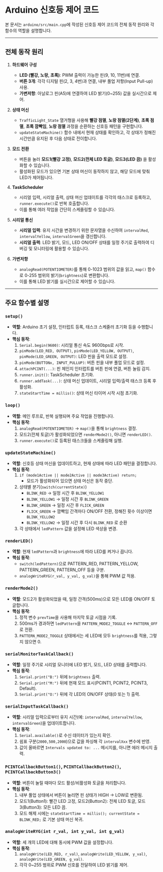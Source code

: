 # Arduino 신호등 제어 코드

본 문서는 `arduino/src/main.cpp`에 작성된 신호등 제어 코드의 전체 동작 원리와 각 함수의 역할을 설명합니다.

---

## 전체 동작 원리

1. **하드웨어 구성**  
   - **LED (빨강, 노랑, 초록)**: PWM 출력이 가능한 핀(9, 10, 11번)에 연결.  
   - **버튼 3개**: 각각 디지털 핀(2, 3, 4번)과 연결, 내부 풀업 저항(Input Pull-up) 사용.  
   - **가변저항**: 아날로그 핀(A5)에 연결하여 LED 밝기(0~255) 값을 실시간으로 제어.

2. **상태 머신**  
   - `TrafficLight_State` 열거형을 사용해 **빨강 점멸**, **노랑 점멸(2단계)**, **초록 점멸**, **초록 깜빡임**, **노랑 점멸** 과정을 순환하는 신호등 패턴을 구현합니다.  
   - `updateStateMachine()` 함수 내에서 현재 상태를 확인하고, 각 상태가 정해진 시간만큼 유지된 후 다음 상태로 전이합니다.  

3. **모드 전환**  
   - 버튼을 눌러 **모드1(빨강 고정)**, **모드2(전체 LED 토글)**, **모드3(LED 끔)** 을 활성화할 수 있습니다.  
   - 활성화된 모드가 있으면 기본 상태 머신이 동작하지 않고, 해당 모드에 맞춰 LED가 제어됩니다.

4. **TaskScheduler**  
   - 시리얼 입력, 시리얼 출력, 상태 머신 업데이트를 각각의 태스크로 등록하고, `runner.execute()`로 반복 호출합니다.  
   - 이를 통해 여러 작업을 간단히 스케줄링할 수 있습니다.

5. **시리얼 통신**  
   - **시리얼 입력**: 유지 시간을 변경하기 위한 문자열을 수신하여 `intervalRed`, `intervalYellow`, `intervalGreen`을 갱신합니다.  
   - **시리얼 출력**: LED 밝기, 모드, LED ON/OFF 상태를 일정 주기로 출력하여 디버깅 및 모니터링에 활용할 수 있습니다.

6. **가변저항**  
   - `analogRead(POTENTIOMETER)`를 통해 0-1023 범위의 값을 읽고, `map()` 함수로 0-255 범위의 밝기(`brightness`)로 변환합니다.  
   - 이를 통해 LED 밝기를 실시간으로 제어할 수 있습니다.

---

## 주요 함수별 설명

### `setup()`
- **역할**: Arduino 초기 설정, 인터럽트 등록, 태스크 스케줄러 초기화 등을 수행합니다.
- **핵심 동작**:
  1. `Serial.begin(9600)`: 시리얼 통신 속도 9600bps로 시작.
  2. `pinMode(LED_RED, OUTPUT)`, `pinMode(LED_YELLOW, OUTPUT)`, `pinMode(LED_GREEN, OUTPUT)`: LED 핀을 출력 모드로 설정.
  3. `pinMode(BUTTONx, INPUT_PULLUP)`: 버튼 핀을 내부 풀업 모드로 설정.
  4. `attachPCINT(...)`: 핀 체인지 인터럽트를 버튼 핀에 연결, 버튼 눌림 감지.
  5. `runner.init()`: TaskScheduler 초기화.
  6. `runner.addTask(...)`: 상태 머신 업데이트, 시리얼 입력/출력 태스크 등록 후 활성화.
  7. `stateStartTime = millis()`: 상태 머신 타이머 시작 시점 초기화.

### `loop()`
- **역할**: 메인 루프로, 반복 실행되며 주요 작업을 진행합니다.
- **핵심 동작**:
  1. `analogRead(POTENTIOMETER)` → `map()`을 통해 `brightness` 결정.
  2. 모드2(전체 토글)가 활성화되었으면 `renderMode2()`, 아니면 `renderLED()`.
  3. `runner.execute()`로 등록된 태스크들을 스케줄링해 실행.

### `updateStateMachine()`
- **역할**: 신호등 상태 머신을 업데이트하고, 현재 상태에 따라 LED 패턴을 결정합니다.
- **핵심 동작**:
  1. `if (mode1Active || mode2Active || mode3Active) return;`  
     - 모드가 활성화되어 있으면 상태 머신은 동작 중단.
  2. 상태별 분기(`switch(currentState)`)  
     - `BLINK_RED` → 일정 시간 후 `BLINK_YELLOW1`  
     - `BLINK_YELLOW1` → 일정 시간 후 `BLINK_GREEN`  
     - `BLINK_GREEN` → 일정 시간 후 `FLICK_GREEN`  
     - `FLICK_GREEN` → 깜빡임 간격마다 ON/OFF 전환, 정해진 횟수 이상이면 `BLINK_YELLOW2`  
     - `BLINK_YELLOW2` → 일정 시간 후 다시 `BLINK_RED` 로 순환  
  3. 각 상태에서 `ledPattern` 값을 설정해 LED 색상을 변경.

### `renderLED()`
- **역할**: 현재 `ledPattern`과 `brightness`에 따라 LED를 켜거나 끕니다.
- **핵심 동작**:
  - `switch(ledPattern)`으로 PATTERN_RED, PATTERN_YELLOW, PATTERN_GREEN, PATTERN_OFF 등을 구분.
  - `analogWriteRYG(r_val, y_val, g_val)`을 통해 PWM 값 적용.

### `renderMode2()`
- **역할**: 모드2가 활성화되었을 때, 일정 간격(500ms)으로 모든 LED를 ON/OFF 토글합니다.
- **핵심 동작**:
  1. 정적 변수 `prevTime`을 사용해 마지막 토글 시점을 기록.
  2. 500ms가 경과하면 `ledPattern`을 `PATTERN_MODE2_TOGGLE` ↔ `PATTERN_OFF`로 전환.
  3. `PATTERN_MODE2_TOGGLE` 상태에서는 세 LED에 모두 `brightness`를 적용, 그렇지 않으면 0.

### `serialMonitorTaskCallback()`
- **역할**: 일정 주기로 시리얼 모니터에 LED 밝기, 모드, LED 상태를 출력합니다.
- **핵심 동작**:
  1. `Serial.print("B:")` 뒤에 `brightness` 출력.
  2. `Serial.print("M:")` 뒤에 현재 모드 표시(PCINT1, PCINT2, PCINT3, Default).
  3. `Serial.print("O:")` 뒤에 각 LED의 ON/OFF 상태(0 또는 1) 출력.

### `serialInputTaskCallback()`
- **역할**: 시리얼 입력으로부터 유지 시간(예: `intervalRed`, `intervalYellow`, `intervalGreen`)을 업데이트합니다.
- **핵심 동작**:
  1. `Serial.available()`로 수신 데이터가 있는지 확인.
  2. 쉼표 구분(`2000,500,2000`)으로 값을 파싱해 각 `intervalXxx` 변수에 반영.
  3. 값이 올바르면 `Intervals updated to: ...` 메시지를, 아니면 에러 메시지 출력.

### `PCINTCallbackButton1()`, `PCINTCallbackButton2()`, `PCINTCallbackButton3()`
- **역할**: 버튼이 눌릴 때마다 모드 활성/비활성화 토글을 처리합니다.
- **핵심 동작**:
  1. 내부 풀업 상태에서 버튼이 눌리면 핀 상태가 HIGH → LOW로 변환됨.
  2. 모드1(Button1): 빨간 LED 고정, 모드2(Button2): 전체 LED 토글, 모드3(Button3): 모든 LED 끔.
  3. 모드 해제 시에는 `stateStartTime = millis(); currentState = BLINK_RED;` 로 기본 상태 머신 복귀.

### `analogWriteRYG(int r_val, int y_val, int g_val)`
- **역할**: 세 개의 LED에 대해 동시에 PWM 값을 설정합니다.
- **핵심 동작**:
  1. `analogWrite(LED_RED, r_val)`, `analogWrite(LED_YELLOW, y_val)`, `analogWrite(LED_GREEN, g_val)`.
  2. 각각 0~255 범위로 PWM 신호를 전달하여 LED 밝기를 제어.
